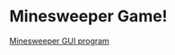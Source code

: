 # Minesweeper Game!
[Minesweeper GUI program](https://github.com/sahildayal/Minesweeper/blob/main/m1.png) 
